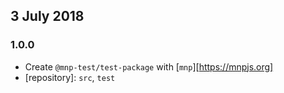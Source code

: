## 3 July 2018

### 1.0.0

- Create `@mnp-test/test-package` with [`mnp`][https://mnpjs.org]
- [repository]: `src`, `test`

